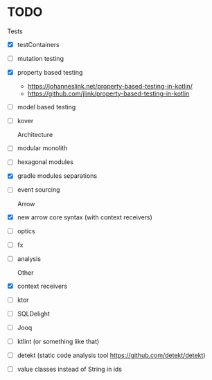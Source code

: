 # TODO

Tests

- [x] testContainers
- [ ] mutation testing
- [x] property based testing
  - https://johanneslink.net/property-based-testing-in-kotlin/
  - https://github.com/jlink/property-based-testing-in-kotlin
- [ ] model based testing
- [ ] kover

  Architecture

- [ ] modular monolith
- [ ] hexagonal modules
- [x] gradle modules separations
- [ ] event sourcing

  Arrow

- [x] new arrow core syntax (with context receivers)
- [ ] optics
- [ ] fx
- [ ] analysis

  Other

- [x] context receivers
- [ ] ktor
- [ ] SQLDelight
- [ ] Jooq
- [ ] ktlint (or something like that)
- [ ] detekt (static code analysis tool https://github.com/detekt/detekt)
- [ ] value classes instead of String in ids

